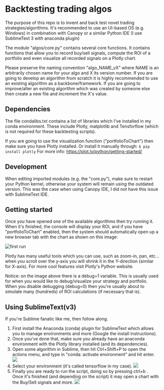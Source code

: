 # Backtesting trading algos

The purpose of this repo is to invent and back test novel trading strategies/algorithms. It's recommended to use an UI-based OS (e.g. Windows) in combination with Canopy or a similar Python IDE (I use SublimeText 3 with anaconda plugin)

The module "algos/core.py" contains several core functions. It contains functions that allow you to record buy/sell signals, compute the ROI of a portfolio and even visualize all recorded signals on a Plotly chart.

Please preserve the naming convention "algo_NAME_vX" where NAME is an arbitrarily chosen name for your algo and X its version number. If you are going to develop an algorithm from scratch it is highly recommended to use an existing algorithm as a backbone/framework. If you are going to improve/alter an existing algorithm which was created by someone else then create a new file and increment the X's value.

## Dependencies

The file condalibs.txt contains a list of libraries which I've installed in my conda environment. These include Plotly, matplotlib and Tensforflow (which is not required for these backtesting scripts).

If you are going to use the visualization function ("portfolioToChart") then make sure you have Plotly installed. Or install it manually through:
```$ pip install plotly```
For more info: https://plot.ly/python/getting-started/

## Development
When editing imported modules (e.g. the "core.py"), make sure to restart your Python kernel, otherwise your system will remain using the outdated version. This was the case when using Canopy IDE, I did not have this issue with SublimeText IDE.

## Getting started
Once you have opened one of the available algorithms then try running it. When it's finished, the console will display your ROI, and if you have "portfolioToChart" enabled, then the system should automatically open up a new browser tab with the chart as shown on this image:

![first run](https://i.imgur.com/SDa8xps.png)

Plotly has many useful tools which you can use, such as zoom-in, pan, etc... when you scroll over the y-axis you will shrink it in the Y-direction (similar for X-axis). For more cool features visit Plotly's Python website.

Notice: on the image above there is a debug=1 variable. This is usually used for when you would like to debug/visualize your strategy and portfolio. When you disable debugging (debug=0) then you're usually about to simulate many (hundreds) of ROI calculations (if necessary that is).

## Using SublimeText(v3)
If you're Sublime fanatic like me, then follow along.
1. First install the Anaconda (conda) plugin for SublimeText which allows you to manage environments and more (Google the install instructions).
2. Once you've done that, make sure you already have an anaconda environment with the Plotly library installed (and its dependencies).
3. Open some algorithm in Sublime, then hit Ctrl+Shift+P to open the actions menu, and type in "conda: activate environment" and hit enter.
![](https://i.imgur.com/twCWFwZ.png)
4. Select your environment (it's called tensorflow in my case).
![](https://i.imgur.com/1DOgN4l.png)
5. Finally you are ready to run the script, doing so by pressing ctrl+b . Once it's finished (and depending on the script) it may open a chart with the Buy/Sell signals and more.
![](https://i.imgur.com/nGSaUl0.png)

